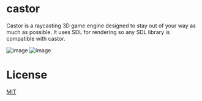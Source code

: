 # castor

Castor is a raycasting 3D game engine designed to stay out of your way as much as possible. It uses SDL for rendering so any SDL library is compatible with castor.

![image](https://github.com/user-attachments/assets/3db47cbc-44df-47a3-95f9-a5e8694652d1)
![image](https://github.com/user-attachments/assets/eb8e0123-a67b-49e0-99a9-b2f982d7d2f2)


# License
[MIT](./LICENSE)
